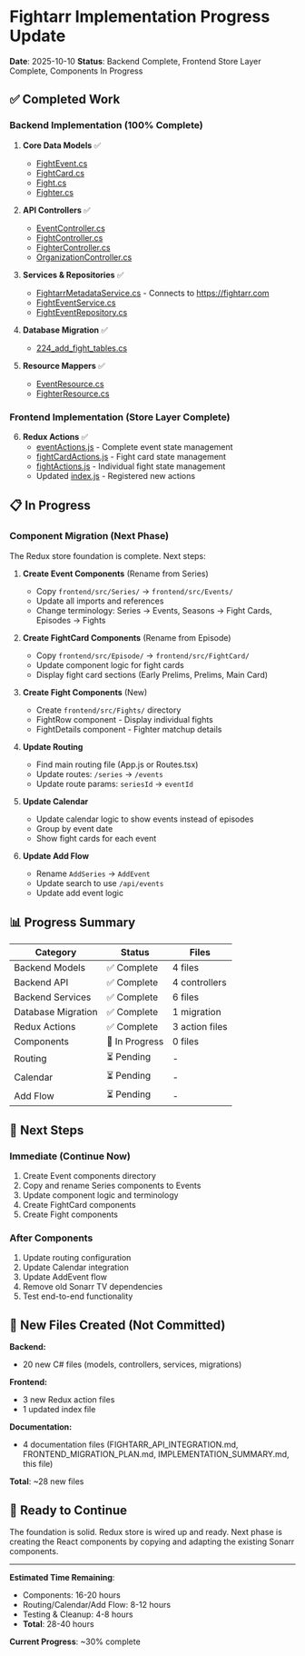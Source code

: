 # Fightarr Implementation Progress Update

**Date**: 2025-10-10
**Status**: Backend Complete, Frontend Store Layer Complete, Components In Progress

## ✅ Completed Work

### Backend Implementation (100% Complete)

1. **Core Data Models** ✅
   - [FightEvent.cs](src/NzbDrone.Core/Fights/FightEvent.cs)
   - [FightCard.cs](src/NzbDrone.Core/Fights/FightCard.cs)
   - [Fight.cs](src/NzbDrone.Core/Fights/Fight.cs)
   - [Fighter.cs](src/NzbDrone.Core/Fights/Fighter.cs)

2. **API Controllers** ✅
   - [EventController.cs](src/Fightarr.Api/Events/EventController.cs)
   - [FightController.cs](src/Fightarr.Api/Fights/FightController.cs)
   - [FighterController.cs](src/Fightarr.Api/Fighters/FighterController.cs)
   - [OrganizationController.cs](src/Fightarr.Api/Organizations/OrganizationController.cs)

3. **Services & Repositories** ✅
   - [FightarrMetadataService.cs](src/NzbDrone.Core/Fights/FightarrMetadataService.cs) - Connects to https://fightarr.com
   - [FightEventService.cs](src/NzbDrone.Core/Fights/FightEventService.cs)
   - [FightEventRepository.cs](src/NzbDrone.Core/Fights/FightEventRepository.cs)

4. **Database Migration** ✅
   - [224_add_fight_tables.cs](src/NzbDrone.Core/Datastore/Migration/224_add_fight_tables.cs)

5. **Resource Mappers** ✅
   - [EventResource.cs](src/Fightarr.Api/Events/EventResource.cs)
   - [FighterResource.cs](src/Fightarr.Api/Fighters/FighterResource.cs)

### Frontend Implementation (Store Layer Complete)

6. **Redux Actions** ✅
   - [eventActions.js](frontend/src/Store/Actions/eventActions.js) - Complete event state management
   - [fightCardActions.js](frontend/src/Store/Actions/fightCardActions.js) - Fight card state management
   - [fightActions.js](frontend/src/Store/Actions/fightActions.js) - Individual fight state management
   - Updated [index.js](frontend/src/Store/Actions/index.js) - Registered new actions

## 📋 In Progress

### Component Migration (Next Phase)

The Redux store foundation is complete. Next steps:

1. **Create Event Components** (Rename from Series)
   - Copy `frontend/src/Series/` → `frontend/src/Events/`
   - Update all imports and references
   - Change terminology: Series → Events, Seasons → Fight Cards, Episodes → Fights

2. **Create FightCard Components** (Rename from Episode)
   - Copy `frontend/src/Episode/` → `frontend/src/FightCard/`
   - Update component logic for fight cards
   - Display fight card sections (Early Prelims, Prelims, Main Card)

3. **Create Fight Components** (New)
   - Create `frontend/src/Fights/` directory
   - FightRow component - Display individual fights
   - FightDetails component - Fighter matchup details

4. **Update Routing**
   - Find main routing file (App.js or Routes.tsx)
   - Update routes: `/series` → `/events`
   - Update route params: `seriesId` → `eventId`

5. **Update Calendar**
   - Update calendar logic to show events instead of episodes
   - Group by event date
   - Show fight cards for each event

6. **Update Add Flow**
   - Rename `AddSeries` → `AddEvent`
   - Update search to use `/api/events`
   - Update add event logic

## 📊 Progress Summary

| Category | Status | Files |
|----------|--------|-------|
| Backend Models | ✅ Complete | 4 files |
| Backend API | ✅ Complete | 4 controllers |
| Backend Services | ✅ Complete | 6 files |
| Database Migration | ✅ Complete | 1 migration |
| Redux Actions | ✅ Complete | 3 action files |
| Components | 🔄 In Progress | 0 files |
| Routing | ⏳ Pending | - |
| Calendar | ⏳ Pending | - |
| Add Flow | ⏳ Pending | - |

## 🎯 Next Steps

### Immediate (Continue Now)

1. Create Event components directory
2. Copy and rename Series components to Events
3. Update component logic and terminology
4. Create FightCard components
5. Create Fight components

### After Components

1. Update routing configuration
2. Update Calendar integration
3. Update AddEvent flow
4. Remove old Sonarr TV dependencies
5. Test end-to-end functionality

## 📁 New Files Created (Not Committed)

**Backend:**
- 20 new C# files (models, controllers, services, migrations)

**Frontend:**
- 3 new Redux action files
- 1 updated index file

**Documentation:**
- 4 documentation files (FIGHTARR_API_INTEGRATION.md, FRONTEND_MIGRATION_PLAN.md, IMPLEMENTATION_SUMMARY.md, this file)

**Total**: ~28 new files

## 🚀 Ready to Continue

The foundation is solid. Redux store is wired up and ready. Next phase is creating the React components by copying and adapting the existing Sonarr components.

---

**Estimated Time Remaining**:
- Components: 16-20 hours
- Routing/Calendar/Add Flow: 8-12 hours
- Testing & Cleanup: 4-8 hours
- **Total**: 28-40 hours

**Current Progress**: ~30% complete
